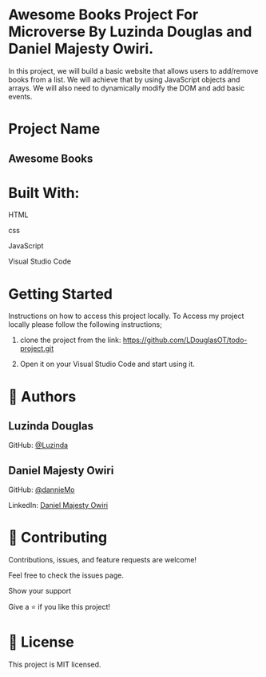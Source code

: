 # Awesome Books Project For Microverse By Luzinda Douglas and Daniel Majesty Owiri.

In this project, we will build a basic website that allows users to add/remove books from a list. We will achieve that by using JavaScript objects and arrays. We will also need to dynamically modify the DOM and add basic events.

# Project Name

## Awesome Books

# Built With:

HTML

css

JavaScript

Visual Studio Code

# Getting Started

Instructions on how to access this project locally. To Access my project locally please follow the following instructions;

1. clone the project from the link:
   https://github.com/LDouglasOT/todo-project.git

2. Open it on your Visual Studio Code and start using it.

# 👤 Authors

## Luzinda Douglas

GitHub: [@Luzinda](https://github.com/LDouglasOT/)

## Daniel Majesty Owiri

GitHub: [@dannieMo](https://github.com/DannieMo/)

LinkedIn: [Daniel Majesty Owiri](https://linkedin.com/in/daniel-majesty-owiri/)

# 🤝 Contributing

Contributions, issues, and feature requests are welcome!

Feel free to check the issues page.

Show your support

Give a ⭐️ if you like this project!

# 📝 License

This project is MIT licensed.
